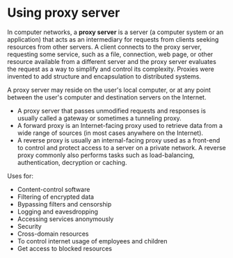 # Using proxy server

In computer networks, a **proxy server** is a server \(a computer system or an application\) that acts as an intermediary for requests from clients seeking resources from other servers. A client connects to the proxy server, requesting some service, such as a file, connection, web page, or other resource available from a different server and the proxy server evaluates the request as a way to simplify and control its complexity. Proxies were invented to add structure and encapsulation to distributed systems.

A proxy server may reside on the user's local computer, or at any point between the user's computer and destination servers on the Internet.

* A proxy server that passes unmodified requests and responses is usually called a gateway or sometimes a tunneling proxy.
* A forward proxy is an Internet-facing proxy used to retrieve data from a wide range of sources \(in most cases anywhere on the Internet\).
* A reverse proxy is usually an internal-facing proxy used as a front-end to control and protect access to a server on a private network. A reverse proxy commonly also performs tasks such as load-balancing, authentication, decryption or caching.

Uses for:

* Content-control software
* Filtering of encrypted data
* Bypassing filters and censorship
* Logging and eavesdropping
* Accessing services anonymously
* Security
* Cross-domain resources
* To control internet usage of employees and children
* Get access to blocked resources

